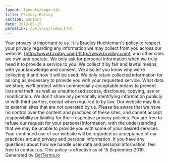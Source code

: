 ```yaml
---
layout: layouts/page.njk
title: Privacy Policy
section: contact
date: 2019-09-15
permalink: /privacy/index.html
---
```


Your privacy is important to us. It is Bradley Huchteman's policy to respect your privacy regarding any information we may collect from you across our website, [http://www.brxdlxy.com](http://www.brxdlxy.com), and other sites we own and operate.
We only ask for personal information when we truly need it to provide a service to you. We collect it by fair and lawful means, with your knowledge and consent. We also let you know why we're collecting it and how it will be used.
We only retain collected information for as long as necessary to provide you with your requested service. What data we store, we'll protect within commercially acceptable means to prevent loss and theft, as well as unauthorised access, disclosure, copying, use or modification.
We don't share any personally identifying information publicly or with third-parties, except when required to by law.
Our website may link to external sites that are not operated by us. Please be aware that we have no control over the content and practices of these sites, and cannot accept responsibility or liability for their respective privacy policies.
You are free to refuse our request for your personal information, with the understanding that we may be unable to provide you with some of your desired services.
Your continued use of our website will be regarded as acceptance of our practices around privacy and personal information. If you have any questions about how we handle user data and personal information, feel free to contact us.
This policy is effective as of 15 September 2019.
Generated by [GetTerms.io](https://getterms.io/)
